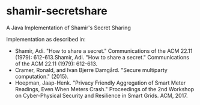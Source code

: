 # shamir-secretshare
A Java Implementation of Shamir's Secret Sharing

Implementation as described in:
- Shamir, Adi. "How to share a secret." Communications of the ACM 22.11 (1979): 612-613.Shamir, Adi. "How to share a secret." Communications of the ACM 22.11 (1979): 612-613.
- Cramer, Ronald, and Ivan Bjerre Damgård. "Secure multiparty computation." (2015).
- Hoepman, Jaap-Henk. "Privacy Friendly Aggregation of Smart Meter Readings, Even When Meters Crash." Proceedings of the 2nd Workshop on Cyber-Physical Security and Resilience in Smart Grids. ACM, 2017.
